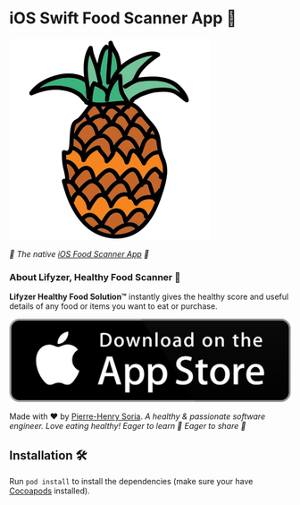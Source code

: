 # iOS Swift Food Scanner App 🍍

![Healthy Food, Healthy Pineapple](extras/assets/pineapple-healthy-food.svg)

*🍎 The native [iOS Food Scanner App](https://apps.apple.com/app/longer-life-lifyzer-food-scan/id1466196809) 🥕*


### About Lifyzer, Healthy Food Scanner 🍳

**Lifyzer Healthy Food Solution™** instantly gives the healthy score and useful details of any food or items you want to eat or purchase.

[![Get Lifyzer, Healthy Food on the Apple App Store](extras/assets/app-store-badge.svg)](https://apps.apple.com/app/longer-life-lifyzer-food-scan/id1466196809 "Get iOS Lifyzer on App Store")


Made with ❤️ by [Pierre-Henry Soria](https://pierrehenry.be). *A healthy &amp; passionate software engineer. Love eating healthy! Eager to learn 🍏 Eager to share 🍅*


## Installation 🛠

Run `pod install` to install the dependencies (make sure your have [Cocoapods](https://guides.cocoapods.org/using/getting-started.html#installation) installed).

